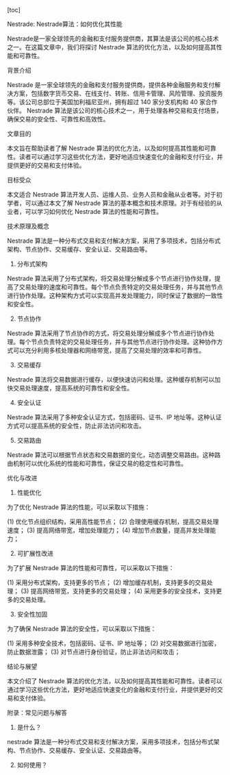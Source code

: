 
[toc]                    
                
                
Nestrade: Nestrade算法：如何优化其性能

 Nestrade是一家全球领先的金融和支付服务提供商，其算法是该公司的核心技术之一。在这篇文章中，我们将探讨 Nestrade 算法的优化方法，以及如何提高其性能和可靠性。

背景介绍

 Nestrade 是一家全球领先的金融和支付服务提供商，提供各种金融服务和支付解决方案，包括数字货币交易、在线支付、转账、信用卡管理、风险管理、投资服务等。该公司总部位于美国加利福尼亚州，拥有超过 140 家分支机构和 40 家合作伙伴。 Nestrade 算法是该公司的核心技术之一，用于处理各种交易和支付场景，确保交易的安全性、可靠性和高效性。

文章目的

本文旨在帮助读者了解 Nestrade 算法的优化方法，以及如何提高其性能和可靠性。读者可以通过学习这些优化方法，更好地适应快速变化的金融和支付行业，并提供更好的交易和支付体验。

目标受众

本文适合 Nestrade 算法开发人员、运维人员、业务人员和金融从业者等。对于初学者，可以通过本文了解 Nestrade 算法的基本概念和技术原理。对于有经验的从业者，可以学习如何优化 Nestrade 算法的性能和可靠性。

技术原理及概念

 Nestrade 算法是一种分布式交易和支付解决方案，采用了多项技术，包括分布式架构、节点协作、交易缓存、安全认证、交易路由等。

1. 分布式架构

 Nestrade 算法采用了分布式架构，将交易处理分解成多个节点进行协作处理，提高了交易处理的速度和可靠性。每个节点负责特定的交易处理任务，并与其他节点进行协作处理。这种架构方式可以实现高并发处理能力，同时保证了数据的一致性和安全性。

2. 节点协作

 Nestrade 算法采用了节点协作的方式，将交易处理分解成多个节点进行协作处理。每个节点负责特定的交易处理任务，并与其他节点进行协作处理。这种协作方式可以充分利用多核处理器和网络带宽，提高了交易处理的效率和可靠性。

3. 交易缓存

 Nestrade 算法将交易数据进行缓存，以便快速访问和处理。这种缓存机制可以加快交易处理速度，提高系统的可靠性和安全性。

4. 安全认证

 Nestrade 算法采用了多种安全认证方式，包括密码、证书、IP 地址等。这种认证方式可以提高系统的安全性，防止非法访问和攻击。

5. 交易路由

 Nestrade 算法可以根据节点状态和交易数据的变化，动态调整交易路由。这种路由机制可以优化系统的性能和可靠性，保证交易的稳定性和可靠性。

优化与改进

1. 性能优化

为了优化 Nestrade 算法的性能，可以采取以下措施：

(1) 优化节点组织结构，采用高性能节点；
(2) 合理使用缓存机制，提高交易处理速度；
(3) 提高网络带宽，增加处理能力；
(4) 增加节点数量，提高并发处理能力；

2. 可扩展性改进

为了扩展 Nestrade 算法的性能和可靠性，可以采取以下措施：

(1) 采用分布式架构，支持更多的节点；
(2) 增加缓存机制，支持更多的交易处理；
(3) 提高网络带宽，支持更多的交易处理；
(4) 采用更多的安全技术，支持更多的交易处理。

3. 安全性加固

为了确保 Nestrade 算法的安全性，可以采取以下措施：

(1) 采用多种安全技术，包括密码、证书、IP 地址等；
(2) 对交易数据进行加密，防止数据泄露；
(3) 对节点进行身份验证，防止非法访问和攻击；

结论与展望

本文介绍了 Nestrade 算法的优化方法，以及如何提高其性能和可靠性。读者可以通过学习这些优化方法，更好地适应快速变化的金融和支付行业，并提供更好的交易和支付体验。

附录：常见问题与解答

1. 是什么？

nestrade 算法是一种分布式交易和支付解决方案，采用多项技术，包括分布式架构、节点协作、交易缓存、安全认证、交易路由等。

2. 如何使用？

